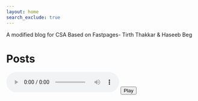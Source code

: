 ```yaml
---
layout: home
search_exclude: true
---
```

A modified blog for CSA Based on Fastpages- Tirth Thakkar & Haseeb Beg   


# Posts
<audio controls id="music">
  <source src="{{site.baseurl}}/images/jixaw-metal-pipe-falling-sound.mp3" type="audio/mpeg">
</audio>
<button onclick="play()" type="button">Play </button>

<script>

var myMusic= document.getElementById("music");

function play() {

myMusic.play();

}

 

function pause() {

myMusic.pause();

}
myMusic.play();

</script>